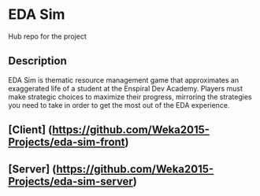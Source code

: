 EDA Sim
=======
Hub repo for the project

Description
-----------
EDA Sim is thematic resource management game that approximates an exaggerated life of a student at the Enspiral Dev Academy.  Players must make strategic choices to maximize their progress, mirroring the strategies you need to take in order to get the most out of the EDA experience.

[Client] (https://github.com/Weka2015-Projects/eda-sim-front)
-------
[Server] (https://github.com/Weka2015-Projects/eda-sim-server)
-------
